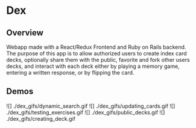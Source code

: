 # Dex

## Overview
Webapp made with a React/Redux Frontend and Ruby on Rails backend. The purpose of this app is to allow authorized users to create index card decks, optionally share them with the public, favorite and fork other users decks, and interact with each deck either by playing a memory game, entering a written response, or by flipping the card.

## Demos

![] ./dex_gifs/dynamic_search.gif
![] ./dex_gifs/updating_cards.gif
![] ./dex_gifs/testing_exercises.gif
![] ./dex_gifs/public_decks.gif
![] ./dex_gifs/creating_deck.gif
